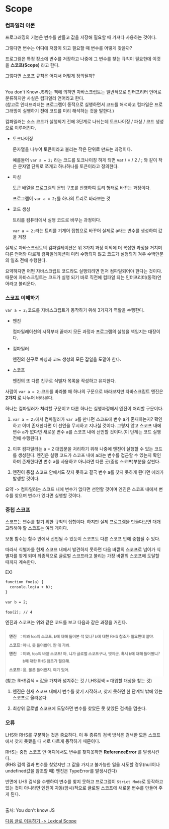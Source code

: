 # Scope

### 컴파일러 이론

프로그래밍의 기본은 변수를 만들고 값을 저장해 필요할 때 가져다 사용하는 것이다.<br>

그렇다면 변수는 어디에 저장이 되고 필요할 때 변수를 어떻게 찾을까?<br>

프로그램은 특정 장소에 변수를 저장하고 나중에 그 변수를 찾는 규칙이 필요한데 이것을 **스코프(Scope)** 라고 한다.<br>

그렇다면 스코프 규칙은 어디서 어떻게 정의될까?<br><br>

You don't Know JS라는 책에 의하면 자바스크립트는 일반적으로 인터프리터 언어로 분류하지만 사실은 컴파일러 언어라고 한다.<br>
(참고로 인터프리터는 프로그램이 동적으로 실행하면서 코드를 해석하고 컴파일은 프로그래밍이 실행하기 전에 코드를 미리 해석하는 것을 말한다.)<br>

컴파일러는 소스 코드가 실행되기 전에 3단계로 나뉘는데 토크나이징 / 파싱 / 코드 생성으로 이루어진다.<br>

- 토크나이징

  문자열을 나누어 토큰이라고 불리는 작은 단위로 만드는 과정이다.

  예를들어 `var a = 2;` 라는 코드를 토크나이징 하게 되면 var / = / 2 / ; 와 같이 작은 문자열 단위로 쪼개고 하나하나를 토큰이라고 정의한다.

- 파싱

  토큰 배열을 프로그램의 문법 구조를 반영하여 트리 형태로 바꾸는 과정이다.

  프로그램이 `var a = 2;`를 하나의 트리로 바라보는 것

- 코드 생성

  트리를 컴퓨터에서 실행 코드로 바꾸는 과정이다.

  `var a = 2;`라는 트리를 기계어 집합으로 바꾸어 실제로 a라는 변수를 생성하여 값을 저장

실제로 자바스크립트의 컴파일레이션은 위 3가지 과정 이외에 더 복잡한 과정을 거치며 다른 언어와 다르게 컴파일레이션이 미리 수행되지 않고 코드가 실행되기 겨우 수백만분의 일초 전에 수행한다.<br>

요약하자면 어떤 자바스크립트 코드라도 실행되려면 먼저 컴파일되어야 한다는 것이다. 때문에 자바스크립트는 코드가 실행 되기 바로 직전에 컴파일 되는 인터프리터(동적)언어라고 불리운다.<br>

### 스코프 이해하기

`var a = 2;`코드를 자바스크립트가 동작하기 위해 3가지가 역할을 수행한다.<br>

- 엔진

  컴파일레이션의 시작부터 끝까지 모든 과정과 프로그램의 실행을 책임지는 대장이다.

- 컴파일러

  엔진의 친구로 파싱과 코드 생성의 모든 잡일을 도맡아 한다.

- 스코프

  엔진의 또 다른 친구로 식별자 목록을 작성하고 유지한다.

사람이 `var a = 2;`코드를 바라볼 때 하나의 구문으로 바라보지만 자바스크립트 엔진은 **2가지** 로 나누어 바라본다.<br>

하나는 컴파일러가 처리할 구문이고 다른 하나는 실행과정에서 엔진이 처리할 구문이다.<br>

1. `var a = 2;`에서 컴파일러가 `var a`를 만나면 스코프에 변수 a가 존재하는지? 확인하고 이미 존재한다면 이 선언을 무시하고 지나칠 것이다. 그렇지 않고 스코프 내에 변수 a가 없다면 새로운 변수 a를 스코프 내에 선언할 것이다.(이 단계는 코드 실행 전에 수행된다.)<br>

2. 이후 컴파일러는 a = 2 대입문을 처리하기 위해 나중에 엔진이 실행할 수 있는 코드를 생성한다. 엔진은 실행 코드가 스코프 내에 a라는 변수를 접근할 수 있는지 확인하며 존재한다면 변수 a를 사용하고 아니라면 다른 곳(중첩 스코프)부분을 살핀다.<br>

3. 엔진이 중첩 스코프 안에서도 찾지 못하고 결국 변수 a를 찾지 못하게 된다면 에러가 발생할 것이다.<br>

요약 -> 컴파일러는 스코프 내에 변수가 없다면 선언할 것이며 엔진은 스코프 내에서 변수를 찾으며 변수가 있다면 실행할 것이다.<br>

### 중첩 스코프

스코프는 변수를 찾기 위한 규칙의 집합이다. 하지만 실제 프로그램을 만들다보면 대개 고려해야 할 스코프는 여러 개이다.<br>

보통 함수는 함수 안에서 선언될 수 있듯이 스코프도 다른 스코프 안에 중첩될 수 있다.<br>

따라서 식별자를 현재 스코프 내에서 발견하지 못하면 다음 바깥의 스코프로 넘어가 식별자를 찾게 되며 최종적으로 글로벌 스코프라고 불리는 가장 바깥의 스코프에 도달할 때까지 계속한다.<br>

EX)

```
function foo(a) {
  console.log(a + b);
}

var b = 2;

foo(2); // 4
```

엔진과 스코프는 위와 같은 코드를 보고 다음과 같은 과정을 거친다.<br>

![JavaScript-01](../../../Image/javascript-01.PNG)<br>
(참고: RHS검색 = 값을 가져와 넘겨주는 것 / LHS검색 = 대입할 대상을 찾는 것)

1. 엔진은 현재 스코프 내에서 변수를 찾기 시작하고, 찾지 못하면 한 단계씩 밖에 있는 스코프로 올라온다.<br>

2. 최상위 글로벌 스코프에 도달하면 변수를 찾았든 못 찾았든 검색을 멈춘다.<br>

### 오류

LHS와 RHS를 구분하는 것은 중요하다. 이 두 종류의 검색 방식은 검색한 모든 스코프에서 찾지 못했을 때 서로 다르게 동작하기 때문이다.<br>

RHS는 중첩 스코프 안 어디에서도 변수를 찾지못하면 **ReferenceError** 를 발생시킨다.<br>
(RHS 검색 결과 변수를 찾았지만 그 값을 가지고 불가능한 일을 시도할 경우(null이나 undefined값을 참조할 때) 엔진은 TypeError를 발생시킨다)<br>

반면에 LHS 검색을 수행하여 변수를 찾지 못하고 프로그램이 `Strict Mode`로 동작하고 있는 것이 아니라면 엔진이 자동(암시)적으로 글로벌 스코프에 새로운 변수를 만들어 주게 된다.<br><br>

출처: You don't know JS<br>

[다음 글로 이동하기 -> Lexical Scope](./LexicalScope.md)
